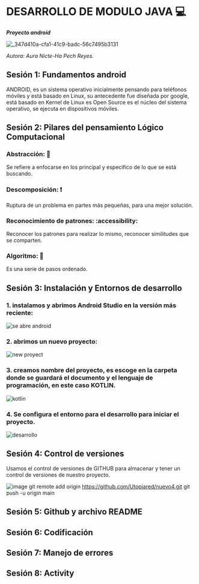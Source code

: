 # DESARROLLO DE MODULO JAVA 💻
_**Proyecto android**_

![_347d410a-cfa1-41c9-badc-56c7495b3131](https://github.com/Utopiared/ProyectoFinal/assets/156848411/865c3e02-aab4-4e3f-aa22-1bccd558a3cc)


*Autora: Aura Nicte-Ha Pech Reyes.*

## Sesión 1: Fundamentos android

ANDROID, es un sistema operativo inicialmente pensando para teléfonos móviles y está basado en Linux, su antecedente fue diseñada por google, está basado en Kernel de Linux es Open Source es el núcleo del sistema operativo, se ejecuta en dispositivos móviles.


## Sesión 2: Pilares del pensamiento Lógico Computacional

### Abstracción: 🧠
Se refiere a enfocarse en los principal y especifico de lo que se está buscando.
### Descomposición: ❗
Ruptura de un problema en partes más pequeñas, para una mejor solución.

### Reconocimiento de patrones: :accessibility:
Reconocer los patrones para realizar lo mismo, reconocer similitudes que se comparten.

### Algoritmo: 🔄
Es una serie de pasos ordenado.


## Sesión 3: Instalación y Entornos de desarrollo


### 1. instalamos y abrimos Android Studio en la versión más reciente:

![se abre android](https://github.com/Utopiared/ProyectoFinal/assets/156848411/4cbe3f43-8df3-4c75-b61d-45904360a548)

### 2. abrimos un nuevo proyecto:

![new proyect](https://github.com/Utopiared/ProyectoFinal/assets/156848411/c8b80453-ad97-48cb-bf40-d48795c8e2e7)

### 3. creamos nombre del proyecto, es escoge en la carpeta donde se guardará el documento y el lenguaje de programación, en este caso KOTLIN.

![kotlin](https://github.com/Utopiared/ProyectoFinal/assets/156848411/aff20c37-80d9-4f2d-bdb0-e54d8182b798)

### 4. Se configura el entorno para el desarrollo para iniciar el proyecto.

![desarrollo](https://github.com/Utopiared/ProyectoFinal/assets/156848411/e335757c-cc92-443e-8698-dadf9d03997e)

## Sesión 4: Control de versiones
Usamos el control de versiones de GITHUB para almacenar y tener un control de versiones de nuestro proyecto.

![image](https://github.com/Utopiared/ProyectoFinal/assets/156848411/fee661c7-b869-46f8-8dde-e36f92f92e3f)
git remote add origin https://github.com/Utopiared/nuevo4.git
git push -u origin main

## Sesión 5: Github y archivo README

## Sesión 6: Codificación
## Sesión 7: Manejo de errores
## Sesión 8: Activity

##
